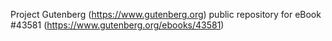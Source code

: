 Project Gutenberg (https://www.gutenberg.org) public repository for eBook #43581 (https://www.gutenberg.org/ebooks/43581)

